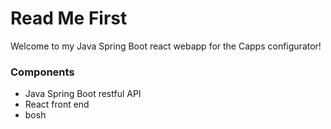 # Read Me First
Welcome to my Java Spring Boot react webapp for the Capps configurator!

### Components
* Java Spring Boot restful API
* React front end
* bosh
